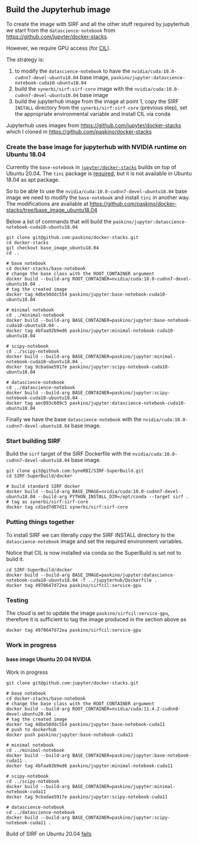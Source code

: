 ## Build the Jupyterhub image 

To create the image with SIRF and all the other stuff required by jupyterhub we start from the `datascience-notebook` from https://github.com/jupyter/docker-stacks.

However, we require GPU access (for [CIL](https://github.com/TomographicImaging/CIL.git)).

The strategy is:
  1. to modify the `datascience-notebook` to have the `nvidia/cuda:10.0-cudnn7-devel-ubuntu18.04` base image, `paskino/jupyter:datascience-notebook-cuda10-ubuntu18.04`
  1. build the `synerbi/sirf:sirf-core` image with the `nvidia/cuda:10.0-cudnn7-devel-ubuntu18.04` base image
  1. build the jupyterhub image from the image at point 1, copy the SIRF `INSTALL` directory from the `synerbi/sirf:sirf-core` (previous step), set the appropriate environmental variable and install CIL via conda

Jupyterhub uses images from https://github.com/jupyter/docker-stacks which I cloned in https://github.com/paskino/docker-stacks

### Create the base image for jupyterhub with NVIDIA runtime on Ubuntu 18.04

Currently the `base-notebook` in [`jupyter/docker-stacks`](`https://github.com/jupyter/docker-stacks`) builds on top of Ubuntu 20.04. The `tini` package is [required](https://github.com/jupyter/docker-stacks/blob/f27d615c5052c3a567835ceba3c21ab5d7b0416a/base-notebook/Dockerfile#L39-L42), but it is not available in Ubuntu 18.04 as apt package.  

So to be able to use the `nvidia/cuda:10.0-cudnn7-devel-ubuntu18.04` base image we need to modify the `base-notebook` and install `tini` in another way.
The modifications are available at https://github.com/paskino/docker-stacks/tree/base_image_ubuntu18.04

Below a list of commands that will build the `paskino/jupyter:datascience-notebook-cuda10-ubuntu18.04`

```
git clone git@github.com:paskino/docker-stacks.git
cd docker-stacks
git checkout base_image_ubuntu18.04
cd ..

# base notebook
cd docker-stacks/base-notebook
# change the base class with the ROOT_CONTAINER argument
docker build --build-arg ROOT_CONTAINER=nvidia/cuda:10.0-cudnn7-devel-ubuntu18.04 .
# tag the created image
docker tag 4dbe50ddc554 paskino/jupyter:base-notebook-cuda10-ubuntu18.04

# minimal notebook
cd ../minimal-notebook
docker build --build-arg BASE_CONTAINER=paskino/jupyter:base-notebook-cuda10-ubuntu18.04 .
docker tag 4bfaa92b9ed6 paskino/jupyter:minimal-notebook-cuda10-ubuntu18.04

# scipy-notebook
cd ../scipy-notebook
docker build --build-arg BASE_CONTAINER=paskino/jupyter:minimal-notebook-cuda10-ubuntu18.04 .
docker tag 9cbadae5917e paskino/jupyter:scipy-notebook-cuda10-ubuntu18.04

# datascience-notebook
cd ../datascience-notebook
docker build --build-arg BASE_CONTAINER=paskino/jupyter:scipy-notebook-cuda10-ubuntu18.04 .
docker tag aec093c609c5 paskino/jupyter:datascience-notebook-cuda10-ubuntu18.04
```

Finally we have the base `datascience-notebook` with the `nvidia/cuda:10.0-cudnn7-devel-ubuntu18.04` base image.

### Start building SIRF

Build the `sirf` target of the SIRF Dockerfile with the `nvidia/cuda:10.0-cudnn7-devel-ubuntu18.04` base image.

```
git clone git@github.com:SyneRBI/SIRF-SuperBuild.git
cd SIRF-SuperBuild/docker

# build standard SIRF docker
docker build --build-arg BASE_IMAGE=nvidia/cuda:10.0-cudnn7-devel-ubuntu18.04 --build-arg PYTHON_INSTALL_DIR=/opt/conda --target sirf .
# tag as synerbi/sirf:sirf-core
docker tag cd1ed7d07d11 synerbi/sirf:sirf-core
```

### Putting things together



To install SIRF we can literally _copy_ the SIRF INSTALL directory to the `datascience-notebook` image and set the required environment variables.

Notice that CIL is now installed via conda so the SuperBuild is set not to build it.

```
cd SIRF-SuperBuild/docker
docker build --build-arg BASE_IMAGE=paskino/jupyter:datascience-notebook-cuda10-ubuntu18.04 -f ../jupyterhub/Dockerfile .
docker tag 4970647d72ea paskino/sirfcil:service-gpu
```

### Testing

The cloud is set to update the image `paskino/sirfcil:service-gpu`, therefore it is sufficient to tag the image produced in the section above as  
```
docker tag 4970647d72ea paskino/sirfcil:service-gpu
```

### Work in progress
#### base image Ubuntu 20.04 NVIDIA

Work in progress

```
git clone git@github.com:jupyter/docker-stacks.git

# base notebook
cd docker-stacks/base-notebook
# change the base class with the ROOT_CONTAINER argument
docker build --build-arg ROOT_CONTAINER=nvidia/cuda:11.4.2-cudnn8-devel-ubuntu20.04 .
# tag the created image
docker tag 4dbe50ddc554 paskino/jupyter:base-notebook-cuda11
# push to dockerhub
docker push paskino/jupyter:base-notebook-cuda11

# minimal notebook
cd ../minimal-notebook
docker build --build-arg BASE_CONTAINER=paskino/jupyter:base-notebook-cuda11 .
docker tag 4bfaa92b9ed6 paskino/jupyter:minimal-notebook-cuda11

# scipy-notebook
cd ../scipy-notebook
docker build --build-arg BASE_CONTAINER=paskino/jupyter:minimal-notebook-cuda11
docker tag 9cbadae5917e paskino/jupyter:scipy-notebook-cuda11

# datascience-notebook
cd ../datascience-notebook
docker build --build-arg BASE_CONTAINER=paskino/jupyter:scipy-notebook-cuda11 .
```

Build of SIRF on Ubuntu 20.04 [fails](https://github.com/SyneRBI/SIRF-SuperBuild/issues/649)